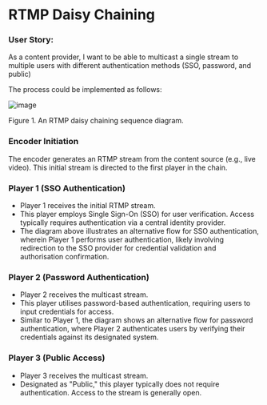 # RTMP Daisy Chaining

### User Story: 
As a content provider, I want to be able to multicast a single stream to multiple users with different authentication methods (SSO, password, and public) 

The process could be implemented as follows:

![image](https://github.com/user-attachments/assets/dc377505-3a3a-4656-958b-2345560812bd)

Figure 1. An RTMP daisy chaining sequence diagram.


### Encoder Initiation

The encoder generates an RTMP stream from the content source (e.g., live video). This initial stream is directed to the first player in the chain.

### Player 1 (SSO Authentication)

* Player 1 receives the initial RTMP stream.
* This player employs Single Sign-On (SSO) for user verification. Access typically requires authentication via a central identity provider.
* The diagram above illustrates an alternative flow for SSO authentication, wherein Player 1 performs user authentication, likely involving redirection to the SSO provider for credential validation and authorisation confirmation.

### Player 2 (Password Authentication)

* Player 2 receives the multicast stream.
* This player utilises password-based authentication, requiring users to input credentials for access.
* Similar to Player 1, the diagram shows an alternative flow for password authentication, where Player 2 authenticates users by verifying their credentials against its designated system.

### Player 3 (Public Access)

* Player 3 receives the multicast stream.
* Designated as "Public," this player typically does not require authentication. Access to the stream is generally open.

